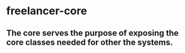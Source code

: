 # freelancer-core
## The core serves the purpose of exposing the core classes needed for other the systems.
